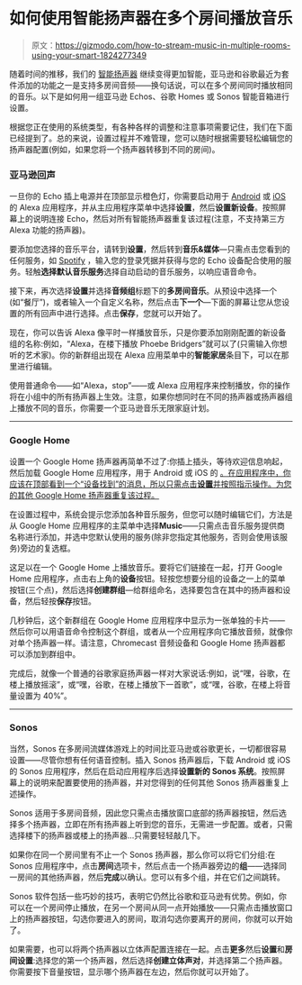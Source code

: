 # 如何使用智能扬声器在多个房间播放音乐

> 原文：<https://gizmodo.com/how-to-stream-music-in-multiple-rooms-using-your-smart-1824277349>

随着时间的推移，我们的 [智能扬声器](https://fieldguide.gizmodo.com/how-to-make-your-own-smart-speaker-1796483661) 继续变得更加智能，亚马逊和谷歌最近为套件添加的功能之一是支持多房间音频——换句话说，可以在多个房间同时播放相同的音乐。以下是如何用一组亚马逊 Echos、谷歌 Homes 或 Sonos 智能音箱进行设置。



根据您正在使用的系统类型，有各种各样的调整和注意事项需要记住，我们在下面已经提到了。总的来说，设置过程并不难管理，您可以随时根据需要轻松编辑您的扬声器配置(例如，如果您将一个扬声器转移到不同的房间)。

### **亚马逊回声**

一旦你的 Echo 插上电源并在顶部显示橙色灯，你需要启动用于 [Android](https://play.google.com/store/apps/details?id=com.amazon.dee.app) 或 [iOS](https://itunes.apple.com/us/app/amazon-alexa/id944011620?mt=8) 的 Alexa 应用程序，并从主应用程序菜单中选择**设置**，然后**设置新设备**。按照屏幕上的说明连接 Echo，然后对所有智能扬声器重复该过程(注意，不支持第三方 Alexa 功能的扬声器)。

要添加您选择的音乐平台，请转到**设置**，然后转到**音乐&媒体**—只需点击您看到的任何服务，如 [Spotify](https://fieldguide.gizmodo.com/5-essential-spotify-add-ons-for-music-addicts-1783803675) ，输入您的登录凭据并获得与您的 Echo 设备配合使用的服务。轻触**选择默认音乐服务**选择自动启动的音乐服务，以响应语音命令。

接下来，再次选择**设置**并选择**音频组**标题下的**多房间音乐**。从预设中选择一个(如“餐厅”)，或者输入一个自定义名称，然后点击**下一个**—下面的屏幕让您从您设置的所有回声中进行选择。点击**保存**，您就可以开始了。

现在，你可以告诉 Alexa 像平时一样播放音乐，只是你要添加刚刚配置的新设备组的名称:例如，“Alexa，在楼下播放 Phoebe Bridgers”就可以了(只需输入你想听的艺术家)。你的新群组出现在 Alexa 应用菜单中的**智能家居**条目下，可以在那里进行编辑。

使用普通命令——如“Alexa，stop”——或 Alexa 应用程序来控制播放，你的操作将在小组中的所有扬声器上生效。注意，如果你想同时在不同的扬声器或扬声器组上播放不同的音乐，你需要一个亚马逊音乐无限家庭计划。

* * *

### **Google Home**

设置一个 Google Home 扬声器再简单不过了:你插上插头，等待欢迎信息响起，然后加载 Google Home 应用程序，用于 Android 或 iOS 的 [。在应用程序中，你应该在顶部看到一个“设备找到”的消息，所以只需点击**设置**并按照指示操作。为您的其他 Google Home 扬声器重复该过程。](https://play.google.com/store/apps/details?id=com.google.android.apps.chromecast.app)

在设置过程中，系统会提示您添加各种音乐服务，但您可以随时编辑它们，方法是从 Google Home 应用程序的主菜单中选择**Music**——只需点击音乐服务提供商名称进行添加，并选中您默认使用的服务(除非您指定其他服务，否则会使用该服务)旁边的复选框。

这足以在一个 Google Home 上播放音乐。要将它们链接在一起，打开 Google Home 应用程序，点击右上角的**设备**按钮。轻按您想要分组的设备之一上的菜单按钮(三个点)，然后选择**创建群组**—给群组命名，选择要包含在其中的扬声器和设备，然后轻按**保存**按钮。

几秒钟后，这个新群组在 Google Home 应用程序中显示为一张单独的卡片——然后你可以用语音命令控制这个群组，或者从一个应用程序向它播放音频，就像你对单个扬声器一样。请注意，Chromecast 音频设备和 Google Home 扬声器都可以添加到群组中。

完成后，就像一个普通的谷歌家庭扬声器一样对大家说话:例如，说“嘿，谷歌，在楼上播放摇滚”，或“嘿，谷歌，在楼上播放下一首歌”，或“嘿，谷歌，在楼上将音量设置为 40%”。

* * *

### **Sonos**

当然，Sonos 在多房间流媒体游戏上的时间比亚马逊或谷歌更长，一切都很容易设置——尽管你想有任何语音控制。插入 Sonos 扬声器后，下载 Android 或 iOS 的 Sonos 应用程序，然后在启动应用程序后选择**设置新的 Sonos 系统**。按照屏幕上的说明来配置要使用的扬声器，并对您得到的任何其他 Sonos 扬声器重复上述操作。

Sonos 适用于多房间音频，因此您只需点击播放窗口底部的扬声器按钮，然后选择多个扬声器，立即在所有扬声器上听到您的音乐，无需进一步配置。或者，只需选择楼下的扬声器或楼上的扬声器...只需要轻轻敲几下。

如果你在同一个房间里有不止一个 Sonos 扬声器，那么你可以将它们分组:在 Sonos 应用程序中，点击**房间**选项卡，然后点击一个扬声器旁边的**组**——选择同一房间的其他扬声器，然后**完成**以确认。您可以有多个组，并在它们之间跳转。

Sonos 软件包括一些巧妙的技巧，表明它仍然比谷歌和亚马逊有优势。例如，你可以在一个房间停止播放，在另一个房间从同一点开始播放——只需点击播放窗口上的扬声器按钮，勾选你要进入的房间，取消勾选你要离开的房间，你就可以开始了。

如果需要，也可以将两个扬声器以立体声配置连接在一起。点击**更多**然后**设置**和**房间设置**:选择您的第一个扬声器，然后选择**创建立体声对**，并选择第二个扬声器。你需要按下音量按钮，显示哪个扬声器在左边，然后你就可以开始了。